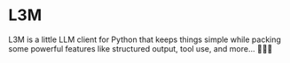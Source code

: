 # L3M
L3M is a little LLM client for Python that keeps things simple while packing some powerful features like structured output, tool use, and more... 🚀🐍🦙

